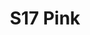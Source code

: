 ---
title: S17 Pink
permalink: "/teams/s17-pink"
teamslug: s17-pink
members: []
teamid: 6699
name: S17 Pink
division: ''
---